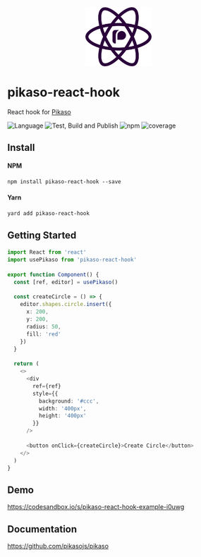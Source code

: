 <div align="center">
  <img src="assets/logo.png" width="150" />
</div>

# pikaso-react-hook
React hook for [Pikaso](https://github.com/pikasojs/pikaso)

![Language](https://badgen.net/badge/icon/typescript?icon=typescript&label=Language)
![Test, Build and Publish](https://github.com/pikasojs/pikaso-react-hook/workflows/Test,%20Build%20and%20Publish/badge.svg)
![npm](https://badgen.net/npm/v/pikaso-react-hook)
![coverage](https://img.shields.io/coveralls/github/pikasojs/pikaso-react-hook)

## Install   

#### NPM
`npm install pikaso-react-hook --save` 

#### Yarn
`yard add pikaso-react-hook`

## Getting Started

```ts
import React from 'react'
import usePikaso from 'pikaso-react-hook'

export function Component() {
  const [ref, editor] = usePikaso()
  
  const createCircle = () => {
    editor.shapes.circle.insert({
      x: 200,
      y: 200,
      radius: 50,
      fill: 'red'
    })
  }

  return (
    <>
      <div
        ref={ref}
        style={{
          background: '#ccc',
          width: '400px',
          height: '400px'
        }}
      />
      
      <button onClick={createCircle}>Create Circle</button>
    </>
  )
}
```

## Demo
https://codesandbox.io/s/pikaso-react-hook-example-i0uwg


## Documentation
https://github.com/pikasojs/pikaso
